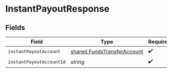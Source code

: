 # InstantPayoutResponse


## Fields

| Field                                                                             | Type                                                                              | Required                                                                          | Description                                                                       |
| --------------------------------------------------------------------------------- | --------------------------------------------------------------------------------- | --------------------------------------------------------------------------------- | --------------------------------------------------------------------------------- |
| `instantPayoutAccount`                                                            | [shared.FundsTransferAccount](../../../sdk/models/shared/fundstransferaccount.md) | :heavy_check_mark:                                                                | N/A                                                                               |
| `instantPayoutAccountId`                                                          | *string*                                                                          | :heavy_check_mark:                                                                | N/A                                                                               |
